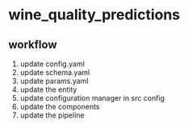 # wine_quality_predictions


## workflow

1. update config.yaml
2. update schema.yaml
3. update params.yaml
4. update the entity
5. update configuration manager in src config
6. update the components
7. update the pipeline
